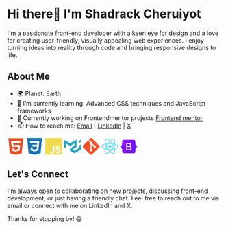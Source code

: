 # Hi there👋 I'm Shadrack Cheruiyot

I'm a passionate front-end developer with a keen eye for design and a love for creating user-friendly, visually appealing web experiences. I enjoy turning ideas into reality through code and bringing responsive designs to life.

## About Me
- 🌍 Planet: Earth
- 🌱 I’m currently learning: Advanced CSS techniques and JavaScript frameworks
- 💼 Currently working on Frontendmentor projects [Frontend mentor](https://www.frontendmentor.io/profile/Sheddiey)
- 📫 How to reach me: [Email](shadrackcheruiyot429@gmail.com) | [LinkedIn](https://www.linkedin.com/in/sheddiey/) | [X](https://twitter.com/sheddieynext)
 

<div>
 
 <img src="https://github.com/devicons/devicon/blob/1119b9f84c0290e0f0b38982099a2bd027a48bf1/icons/html5/html5-plain.svg" height="40" width="40">
 <img src="https://github.com/devicons/devicon/blob/1119b9f84c0290e0f0b38982099a2bd027a48bf1/icons/css3/css3-plain.svg" height="40" width="40">
 <img src="https://github.com/devicons/devicon/blob/1119b9f84c0290e0f0b38982099a2bd027a48bf1/icons/javascript/javascript-plain.svg" height="40" width="40">
 <img src="https://github.com/devicons/devicon/blob/1119b9f84c0290e0f0b38982099a2bd027a48bf1/icons/materialui/materialui-plain.svg" height="40" width="40">
 <img src="https://github.com/devicons/devicon/blob/1119b9f84c0290e0f0b38982099a2bd027a48bf1/icons/git/git-plain.svg" height="40" width="40">
 <img src="https://github.com/devicons/devicon/blob/1119b9f84c0290e0f0b38982099a2bd027a48bf1/icons/react/react-original.svg" height="40" width="40">
 <img src="https://github.com/devicons/devicon/blob/1119b9f84c0290e0f0b38982099a2bd027a48bf1/icons/bootstrap/bootstrap-original.svg" height="40" width="40">
 
 
</div>


## Let's Connect

I'm always open to collaborating on new projects, discussing front-end development, or just having a friendly chat. Feel free to reach out to me via email or connect with me on LinkedIn and X.

Thanks for stopping by! 😄







<!--
**Sheddiey/Sheddiey** is a ✨ _special_ ✨ repository because its `README.md` (this file) appears on your GitHub profile.


